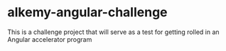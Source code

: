 # alkemy-angular-challenge
This is a challenge project that will serve as a test for getting rolled in an Angular accelerator program
